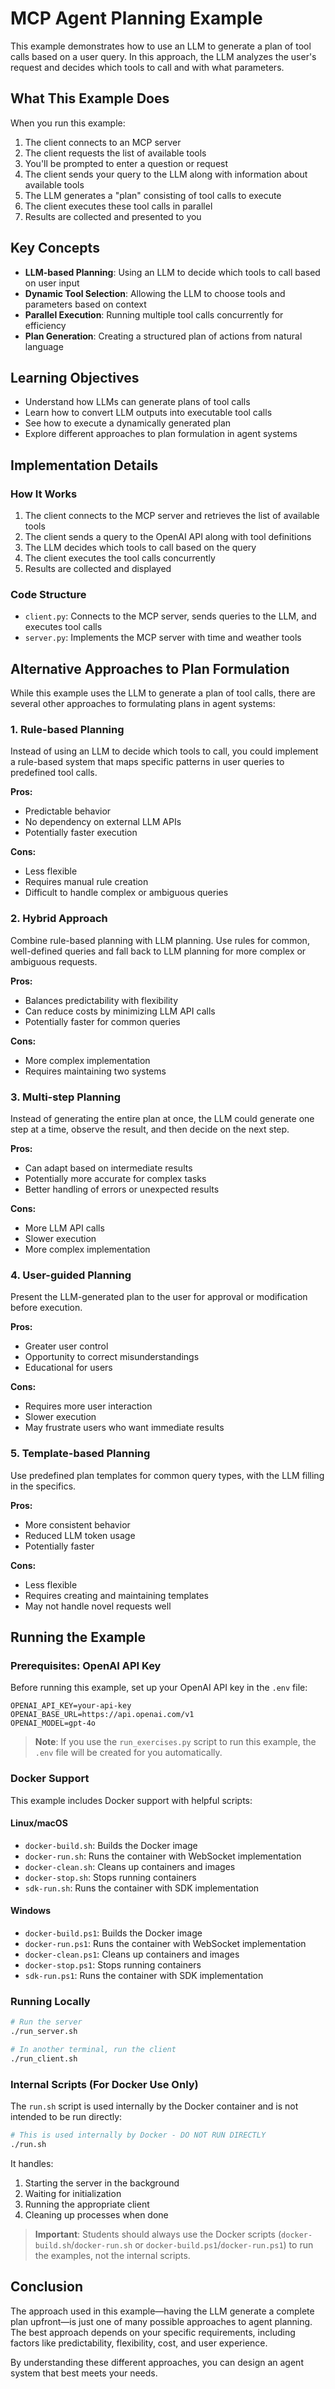 # MCP Agent Planning Example

This example demonstrates how to use an LLM to generate a plan of tool calls based on a user query. In this approach, the LLM analyzes the user's request and decides which tools to call and with what parameters.

## What This Example Does

When you run this example:
1. The client connects to an MCP server
2. The client requests the list of available tools
3. You'll be prompted to enter a question or request
4. The client sends your query to the LLM along with information about available tools
5. The LLM generates a "plan" consisting of tool calls to execute
6. The client executes these tool calls in parallel
7. Results are collected and presented to you

## Key Concepts

- **LLM-based Planning**: Using an LLM to decide which tools to call based on user input
- **Dynamic Tool Selection**: Allowing the LLM to choose tools and parameters based on context
- **Parallel Execution**: Running multiple tool calls concurrently for efficiency
- **Plan Generation**: Creating a structured plan of actions from natural language

## Learning Objectives

- Understand how LLMs can generate plans of tool calls
- Learn how to convert LLM outputs into executable tool calls
- See how to execute a dynamically generated plan
- Explore different approaches to plan formulation in agent systems

## Implementation Details

### How It Works

1. The client connects to the MCP server and retrieves the list of available tools
2. The client sends a query to the OpenAI API along with tool definitions
3. The LLM decides which tools to call based on the query
4. The client executes the tool calls concurrently
5. Results are collected and displayed

### Code Structure

- `client.py`: Connects to the MCP server, sends queries to the LLM, and executes tool calls
- `server.py`: Implements the MCP server with time and weather tools

## Alternative Approaches to Plan Formulation

While this example uses the LLM to generate a plan of tool calls, there are several other approaches to formulating plans in agent systems:

### 1. Rule-based Planning

Instead of using an LLM to decide which tools to call, you could implement a rule-based system that maps specific patterns in user queries to predefined tool calls.

**Pros:**
- Predictable behavior
- No dependency on external LLM APIs
- Potentially faster execution

**Cons:**
- Less flexible
- Requires manual rule creation
- Difficult to handle complex or ambiguous queries

### 2. Hybrid Approach

Combine rule-based planning with LLM planning. Use rules for common, well-defined queries and fall back to LLM planning for more complex or ambiguous requests.

**Pros:**
- Balances predictability with flexibility
- Can reduce costs by minimizing LLM API calls
- Potentially faster for common queries

**Cons:**
- More complex implementation
- Requires maintaining two systems

### 3. Multi-step Planning

Instead of generating the entire plan at once, the LLM could generate one step at a time, observe the result, and then decide on the next step.

**Pros:**
- Can adapt based on intermediate results
- Potentially more accurate for complex tasks
- Better handling of errors or unexpected results

**Cons:**
- More LLM API calls
- Slower execution
- More complex implementation

### 4. User-guided Planning

Present the LLM-generated plan to the user for approval or modification before execution.

**Pros:**
- Greater user control
- Opportunity to correct misunderstandings
- Educational for users

**Cons:**
- Requires more user interaction
- Slower execution
- May frustrate users who want immediate results

### 5. Template-based Planning

Use predefined plan templates for common query types, with the LLM filling in the specifics.

**Pros:**
- More consistent behavior
- Reduced LLM token usage
- Potentially faster

**Cons:**
- Less flexible
- Requires creating and maintaining templates
- May not handle novel requests well
## Running the Example

### Prerequisites: OpenAI API Key

Before running this example, set up your OpenAI API key in the `.env` file:

```
OPENAI_API_KEY=your-api-key
OPENAI_BASE_URL=https://api.openai.com/v1
OPENAI_MODEL=gpt-4o
```

> **Note**: If you use the `run_exercises.py` script to run this example, the `.env` file will be created for you automatically.

### Docker Support

This example includes Docker support with helpful scripts:

#### Linux/macOS
- `docker-build.sh`: Builds the Docker image
- `docker-run.sh`: Runs the container with WebSocket implementation
- `docker-clean.sh`: Cleans up containers and images
- `docker-stop.sh`: Stops running containers
- `sdk-run.sh`: Runs the container with SDK implementation

#### Windows
- `docker-build.ps1`: Builds the Docker image
- `docker-run.ps1`: Runs the container with WebSocket implementation
- `docker-clean.ps1`: Cleans up containers and images
- `docker-stop.ps1`: Stops running containers
- `sdk-run.ps1`: Runs the container with SDK implementation

### Running Locally

```bash
# Run the server
./run_server.sh

# In another terminal, run the client
./run_client.sh
```

### Internal Scripts (For Docker Use Only)

The `run.sh` script is used internally by the Docker container and is not intended to be run directly:

```bash
# This is used internally by Docker - DO NOT RUN DIRECTLY
./run.sh
```

It handles:
1. Starting the server in the background
2. Waiting for initialization
3. Running the appropriate client
4. Cleaning up processes when done

> **Important**: Students should always use the Docker scripts (`docker-build.sh`/`docker-run.sh` or `docker-build.ps1`/`docker-run.ps1`) to run the examples, not the internal scripts.

## Conclusion

The approach used in this example—having the LLM generate a complete plan upfront—is just one of many possible approaches to agent planning. The best approach depends on your specific requirements, including factors like predictability, flexibility, cost, and user experience.

By understanding these different approaches, you can design an agent system that best meets your needs.
